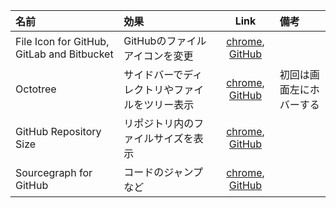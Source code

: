 | 名前 | 効果 | Link | 備考 |
| :--- | :--- | :--: | :--- |
| File Icon for GitHub, GitLab and Bitbucket | GitHubのファイルアイコンを変更 | [chrome](https://chrome.google.com/webstore/detail/github-file-icon/ficfmibkjjnpogdcfhfokmihanoldbfe), [GitHub](https://github.com/xxhomey19/github-file-icon) |
| Octotree | サイドバーでディレクトリやファイルをツリー表示 | [chrome](https://chrome.google.com/webstore/detail/octotree/bkhaagjahfmjljalopjnoealnfndnagc), [GitHub](https://github.com/buunguyen/octotree) | 初回は画面左にホバーする |
| GitHub Repository Size | リポジトリ内のファイルサイズを表示 | [chrome](https://chrome.google.com/webstore/detail/github-repository-size/apnjnioapinblneaedefcnopcjepgkci), [GitHub](https://github.com/harshjv/github-repo-size) |
| Sourcegraph for GitHub | コードのジャンプなど | [chrome](https://chrome.google.com/webstore/detail/sourcegraph-for-github/dgjhfomjieaadpoljlnidmbgkdffpack), [GitHub](https://about.sourcegraph.com/) |

<!-- [chrome](●●), [GitHub](●●) -->
